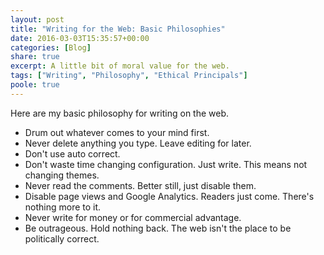 ```yaml
---
layout: post
title: "Writing for the Web: Basic Philosophies"
date: 2016-03-03T15:35:57+00:00
categories: [Blog]
share: true
excerpt: A little bit of moral value for the web.
tags: ["Writing", "Philosophy", "Ethical Principals"]
poole: true
---
```


<span class="dcap">H</span>ere are my basic philosophy for writing on the web.

* Drum out whatever comes to your mind first.
* Never delete anything you type. Leave editing for later.
* Don't use auto correct.
* Don't waste time changing configuration. Just write. This means not changing themes.
* Never read the comments. Better still, just disable them.
* Disable page views and Google Analytics. Readers just come. There's nothing more to it.
* Never write for money or for commercial advantage.
* Be outrageous. Hold nothing back. The web isn't the place to be politically correct. 